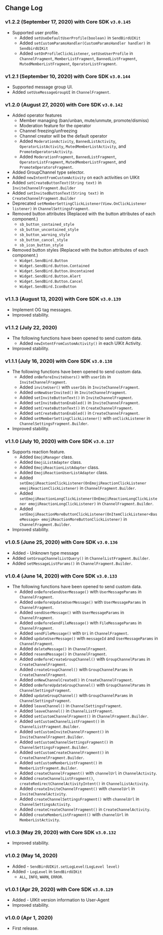 ## Change Log

### v1.2.2 (September 17, 2020) with Core SDK `v3.0.145`
* Supported user profile.
    * Added `setUseDefaultUserProfile(boolean)` in `SendBirdUIKit`
    * Added `setCustomParamsHandler(CustomParamsHandler handler)` in `SendbirdUIKit`
    * Added `setOnProfileClickListener`, `setUseUserProfile` in `ChannelFragment`, `MemberListFragment`, `BannedListFragment`, `MutedMemberListFragment`, `OperatorListFragment`.

### v1.2.1 (September 10, 2020) with Core SDK `v3.0.144`
* Supported message group UI.
* Added `setUseMessageGroupUI` in `ChannelFragment`.

### v1.2.0 (August 27, 2020) with Core SDK `v3.0.142`
* Added operator features
    * Member managing (ban/unban, mute/unmute, promote/dismiss)
    * Moderation feature for the operator
    * Channel freezing/unfreezing
    * Channel creator will be the default operator
    * Added `ModerationActivity`, `BannedListActivity`, `OperatorListActivity`, `MutedMemberListActivity`, and `PromoteOperatorsActivity`.
    * Added `ModerationFragment`, `BannedListFragment`, `OperatorListFragment`, `MutedMemberListFragment`, and `PromoteOperatorsFragment`.
* Added GroupChannel type selector.
* Added `newIntentFromCustomActivity` on each activities on UIKit
* Added `setCreateButtonText(String text)` in `InviteChannelFragment.Builder`
* Added `setInvitedButtonText(String text)` in `CreateChannelFragment.Builder`
* Deprecated `setMemberSettingClickListener(View.OnClickListener listener)` in `ChannelSettingsFragment`.
* Removed button attributes (Replaced with the button attributes of each component.)
    * `sb_button_contained_style`
    * `sb_button_uncontained_style`
    * `sb_button_warning_style`
    * `sb_button_cancel_style`
    * `sb_icon_button_style`
* Removed button styles (Replaced with the button attributes of each component.)
    * `Widget.SendBird.Button`
    * `Widget.SendBird.Button.Contained`
    * `Widget.SendBird.Button.Uncontained`
    * `Widget.SendBird.Button.Alert`
    * `Widget.SendBird.Button.Cancel`
    * `Widget.SendBird.IconButton`

### v1.1.3 (August 13, 2020) with Core SDK `v3.0.139`
* Implement OG tag messages.
* Improved stability.

### v1.1.2 (July 22, 2020)
* The following functions have been opened to send custom data.
    * Added `newIntentFromCustomActivity()` in each UIKit Activity.
* Improved stability.

### v1.1.1 (July 16, 2020) with Core SDK `v3.0.138`
* The following functions have been opened to send custom data.
    * Added `onBeforeInviteUsers()` with `userIds` in `InviteChannelFragment`.
    * Added `inviteUser()` with `userIds` in `InviteChannelFragment`.
    * Added `onNewUserInvited()` in `InviteChannelFragment`.
    * Added `setInviteButtonText()` in `InviteChannelFragment`.
    * Added `setInviteButtonEnabled()` in `InviteChannelFragment`.
    * Added `setCreateButtonText()` in `CreateChannelFragment`.
    * Added `setCreateButtonEnabled()` in `CreateChannelFragment`.
    * Added `setMemberSettingClickListener()` with `onClickListener` in `ChannelSettingsFragment.Builder`.
* Improved stability.
    
### v1.1.0 (July 10, 2020) with Core SDK `v3.0.137`
* Supports reaction feature.
    * Added `EmojiManager` class.
    * Added `EmojiListAdapter` class.
    * Added `EmojiReactionListAdapter` class.
    * Added `EmojiReactionUserListAdapter` class.
    * Added `setEmojiReactionClickListener(OnEmojiReactionClickListener emojiReactionClickListener)` in `ChannelFragment.Builder`.
    * Added `setEmojiReactionLongClickListener(OnEmojiReactionLongClickListener emojiReactionLongClickListener)` in `ChannelFragment.Builder`.
    * Added `setEmojiReactionMoreButtonClickListener(OnItemClickListener<BaseMessage> emojiReactionMoreButtonClickListener)` in `ChannelFragment.Builder`.
* Improved stability.

### v1.0.5 (June 25, 2020) with Core SDK `v3.0.136`
* Added - Unknown type message
* Added `setGroupChannelListQuery()` in `ChannelListFragment.Builder`.
* Added `setMessageListParams()` in `ChannelFragment.Builder`.

### v1.0.4 (June 14, 2020) with Core SDK `v3.0.133`
* The following functions have been opened to send custom data.
    * Added `onBeforeSendUserMessage()` with `UserMessageParams` in `ChannelFragment`.
    * Added `onBeforeUpdateUserMessage()` with `UserMessageParams` in `ChannelFragment`.
    * Added `sendUserMessage()` with `UserMessageParams` in `ChannelFragment`.
    * Added `onBeforeSendFileMessage()` with `FileMessageParams` in `ChannelFragment`.
    * Added `sendFileMessage()` with `Uri` in `ChannelFragment`.
    * Added `updateUserMessage()` with `messageId` and `UserMessageParams` in `ChannelFragment`.
    * Added `deleteMessage()` in `ChannelFragment`.
    * Added `resendMessage()` in `ChannelFragment`.
    * Added `onBeforeCreateGroupChannel()` with `GroupChannelParams` in `CreateChannelFragment`.
    * Added `createGroupChannel()` with `GroupChannelParams` in `CreateChannelFragment`.
    * Added `onNewChannelCreated()` in `CreateChannelFragment`.
    * Added `onBeforeUpdateGroupChannel()` with `GroupChannelParams` in `ChannelSettingsFragment`.
    * Added `updateGroupChannel()` with `GroupChannelParams` in `ChannelSettingsFragment`.
    * Added `leaveChannel()` in `ChannelSettingsFragment`.
    * Added `leaveChannel()` in `ChannelListFragment`.
    * Added `setCustomChannelFragment()` in `ChannelFragment.Builder`.
    * Added `setCustomChannelListFragment()` in `ChannelListFragment.Builder`.
    * Added `setCustomInviteChannelFragment()` in `InviteChannelFragment.Builder`.
    * Added `setCustomChannelSettingsFragment()` in `ChannelSettingsFragment.Builder`.
    * Added `setCustomCreateChannelFragment()` in `CreateChannelFragment.Builder`.
    * Added `setCustomMemberListFragment()` in `MemberListFragment.Builder`.
    * Added `createChannelFragment()` with `channelUrl` in `ChannelActivity`.
    * Added `createChannelListFragment()`, `createRedirectChannelActivityIntent()` in `ChannelListActivity`.
    * Added `createInviteChannelFragment()` with `channelUrl` in `InviteChannelActivity`.
    * Added `createChannelSettingsFragment()` with `channelUrl` in `ChannelSettingsActivity`.
    * Added `createCreateChannelFragment()` in `CreateChannelActivity`.
    * Added `createMemberListFragment()` with `channelUrl` in `MemberListActivity`.

### v1.0.3 (May 29, 2020) with Core SDK `v3.0.132`
* Improved stability.

### v1.0.2 (May 14, 2020)
* Added - `SendBirdUIKit.setLogLevel(LogLevel level)`
* Added - `LogLevel` in `SendBirdUIKit`
  * `ALL`, `INFO`, `WARN`, `ERROR`.

### v1.0.1 (Apr 29, 2020) with Core SDK `v3.0.129`
* Added - UIKit version information to User-Agent
* Improved stability.

### v1.0.0 (Apr 1, 2020)
* First release.
